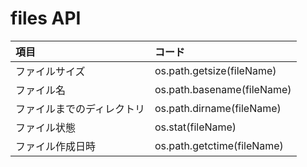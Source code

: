 # files API

|項目|コード|
|:--|:--|
|ファイルサイズ|os.path.getsize(fileName)|
|ファイル名|os.path.basename(fileName)|
|ファイルまでのディレクトリ|os.path.dirname(fileName)|
|ファイル状態|os.stat(fileName)|
|ファイル作成日時|os.path.getctime(fileName)|
